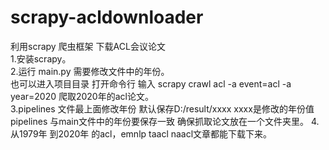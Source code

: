 # scrapy-acldownloader
利用scrapy 爬虫框架 下载ACL会议论文   
1.安装scrapy。  
2.运行 main.py 需要修改文件中的年份。   
也可以进入项目目录 打开命令行 输入 scrapy crawl acl  -a event=acl -a year=2020 爬取2020年的acl论文。  
3.pipelines 文件最上面修改年份 默认保存D:/result/xxxx xxxx是修改的年份值
pipelines 与main文件中的年份要保存一致 确保抓取论文放在一个文件夹里。 
4.从1979年 到2020年 的acl，emnlp taacl naacl文章都能下载下来。
